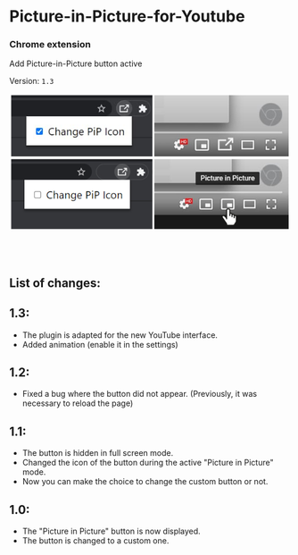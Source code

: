 # Picture-in-Picture-for-Youtube
### Chrome extension

Add Picture-in-Picture button active

Version: <code>1.3</code>

<img src="image.png"></img>

</br></br>

## List of changes:
## 1.3:
* The plugin is adapted for the new YouTube interface.
* Added animation (enable it in the settings)

## 1.2:
* Fixed a bug where the button did not appear. (Previously, it was necessary to reload the page)



## 1.1:
* The button is hidden in full screen mode.
* Changed the icon of the button during the active "Picture in Picture" mode.
* Now you can make the choice to change the custom button or not.



## 1.0:
* The "Picture in Picture" button is now displayed.
* The button is changed to a custom one.
